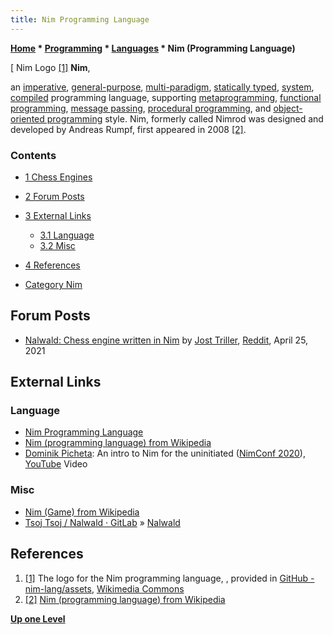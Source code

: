 ```yaml
---
title: Nim Programming Language
---
```

**[Home](Home "Home") \* [Programming](Programming "Programming") \* [Languages](Languages "Languages") \* Nim (Programming Language)**



[ Nim Logo <a id="cite-note-1" href="#cite-ref-1">[1]</a>
**Nim**,  

an [imperative](https://en.wikipedia.org/wiki/Imperative_programming), [general-purpose](https://en.wikipedia.org/wiki/General-purpose_programming_language), [multi-paradigm](https://en.wikipedia.org/wiki/Programming_paradigm), [statically typed](https://en.wikipedia.org/wiki/Type_system#Static_type_checking), [system](https://en.wikipedia.org/wiki/System_programming_language), [compiled](https://en.wikipedia.org/wiki/Compiled_language) programming language, 
supporting [metaprogramming](https://en.wikipedia.org/wiki/Metaprogramming), [functional programming](https://en.wikipedia.org/wiki/Functional_programming), [message passing](https://en.wikipedia.org/wiki/Message_passing), [procedural programming](https://en.wikipedia.org/wiki/Procedural_programming), 
and [object-oriented programming](https://en.wikipedia.org/wiki/Object-oriented_programming) style. Nim, formerly called Nimrod was designed and developed by Andreas Rumpf, first appeared in 2008 <a id="cite-note-2" href="#cite-ref-2">[2]</a>.



### Contents


* [1 Chess Engines](#chess-engines)
* [2 Forum Posts](#forum-posts)
* [3 External Links](#external-links)
	+ [3.1 Language](#language)
	+ [3.2 Misc](#misc)
* [4 References](#references)






* [Category Nim](Category:Nim "Category:Nim")


## Forum Posts


* [Nalwald: Chess engine written in Nim](https://www.reddit.com/r/nim/comments/myfjx6/nalwald_chess_engine_written_in_nim/) by [Jost Triller](Jost_Triller "Jost Triller"), [Reddit](Computer_Chess_Forums "Computer Chess Forums"), April 25, 2021


## External Links


### Language


* [Nim Programming Language](https://nim-lang.org/)
* [Nim (programming language) from Wikipedia](https://en.wikipedia.org/wiki/Nim_(programming_language))
* [Dominik Picheta](https://github.com/dom96): An intro to Nim for the uninitiated ([NimConf 2020](https://nim-lang.org/blog/2020/06/19/NimConf.html)), [YouTube](https://en.wikipedia.org/wiki/YouTube) Video


 
### Misc


* [Nim (Game) from Wikipedia](https://en.wikipedia.org/wiki/Nim)
* [Tsoj Tsoj / Nalwald · GitLab](https://gitlab.com/tsoj/Nalwald) » [Nalwald](Nalwald "Nalwald")


## References


1. <a id="cite-ref-1" href="#cite-note-1">[1]</a> The logo for the Nim programming language, , provided in [GitHub - nim-lang/assets](https://github.com/nim-lang/assets), [Wikimedia Commons](https://en.wikipedia.org/wiki/Wikimedia_Commons)
2. <a id="cite-ref-2" href="#cite-note-2">[2]</a> [Nim (programming language) from Wikipedia](https://en.wikipedia.org/wiki/Nim_(programming_language))

**[Up one Level](Languages "Languages")**







 
